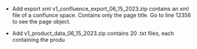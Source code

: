 - Add export xml v1_confluence_export_06_15_2023.zip
contains an xml file of a conflunce space. Contains only the page title. 
Go to line 12356 to see the page object.

- Add v1_product_data_06_15_2023.zip
contains 20 .txt files, each containing the produ
